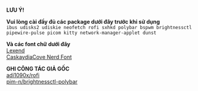 ****LƯU Ý!****

**Vui lòng cài đầy đủ các package dưới đây trước khi sử dụng**  
```ibus udisks2 udiskie neofetch rofi sxhkd polybar bspwm brightnessctl pipewire-pulse picom kitty network-manager-applet dunst```

**Và các font chữ dưới đây**  
[Lexend](https://fonts.google.com/specimen/Lexend)  
[CaskaydiaCove Nerd Font](https://github.com/ryanoasis/nerd-fonts/releases/download/v3.3.0/CascadiaCode.zip)  


**GHI CÔNG TÁC GIẢ GỐC**  
[adi1090x/rofi](https://github.com/adi1090x/rofi)  
[pim-n/brightnessctl-polybar](https://github.com/pim-n/brightnessctl-polybar)
